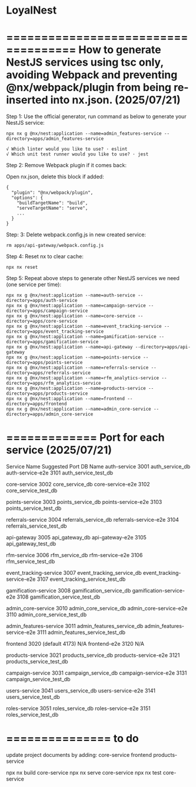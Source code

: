 # LoyalNest

====================================
How to generate NestJS services using tsc only, avoiding 
Webpack and preventing @nx/webpack/plugin from 
being re-inserted into nx.json.
(2025/07/21)
====================================
Step 1: Use the official generator, run command as below to generate your NestJS service:

````
npx nx g @nx/nest:application --name=admin_features-service --directory=apps/admin_features-service

√ Which linter would you like to use? · eslint
√ Which unit test runner would you like to use? · jest

````
Step 2: Remove Webpack plugin if it comes back:

Open nx.json, delete this block if added:

````
{
  "plugin": "@nx/webpack/plugin",
  "options": {
    "buildTargetName": "build",
    "serveTargetName": "serve",
    ...
  }
}

````
Step: 3: Delete webpack.config.js in new created service:

````
rm apps/api-gateway/webpack.config.js

````

Step 4: Reset nx to clear cache:

````
npx nx reset

````

Step 5: Repeat above steps to generate other NestJS services we need (one service per time):

````
npx nx g @nx/nest:application --name=auth-service --directory=apps/auth-service
npx nx g @nx/nest:application --name=campaign-service --directory=apps/campaign-service
npx nx g @nx/nest:application --name=core-service --directory=apps/core-service
npx nx g @nx/nest:application --name=event_tracking-service --directory=apps/event_tracking-service
npx nx g @nx/nest:application --name=gamification-service --directory=apps/gamification-service
npx nx g @nx/nest:application --name=api-gateway --directory=apps/api-gateway
npx nx g @nx/nest:application --name=points-service --directory=apps/points-service
npx nx g @nx/nest:application --name=referrals-service --directory=apps/referrals-service
npx nx g @nx/nest:application --name=rfm_analytics-service --directory=apps/rfm_analytics-service
npx nx g @nx/nest:application --name=products-service --directory=apps/products-service
npx nx g @nx/nest:application --name=frontend --directory=apps/frontend
npx nx g @nx/nest:application --name=admin_core-service --directory=apps/admin_core-service

````

=============
Port for each service
(2025/07/21)
=============
Service Name	Suggested Port	DB Name
auth-service		3001	auth_service_db
auth-service-e2e		3101	auth_service_test_db

core-service		3002	core_service_db
core-service-e2e		3102	core_service_test_db

points-service		3003	points_service_db
points-service-e2e		3103	points_service_test_db

referrals-service		3004	referrals_service_db
referrals-service-e2e	3104	referrals_service_test_db

api-gateway		3005	api_gateway_db
api-gateway-e2e		3105	api_gateway_test_db

rfm-service		3006	rfm_service_db
rfm-service-e2e		3106	rfm_service_test_db

event_tracking-service	3007	event_tracking_service_db
event_tracking-service-e2e	3107	event_tracking_service_test_db

gamification-service	3008	gamification_service_db
gamification-service-e2e	3108	gamification_service_test_db

admin_core-service		3010	admin_core_service_db
admin_core-service-e2e	3110	admin_core_service_test_db

admin_features-service	3011	admin_features_service_db
admin_features-service-e2e	3111	admin_features_service_test_db

frontend			3020 (default 4173)	 N/A
frontend-e2e		3120	N/A

products-service		3021	products_service_db
products-service-e2e	3121	products_service_test_db

campaign-service		3031	campaign_service_db
campaign-service-e2e	3131	campaign_service_test_db

users-service		3041	users_service_db
users-service-e2e		3141	users_service_test_db

roles-service		3051	roles_service_db
roles-service-e2e		3151	roles_service_test_db


===============
to do
===============
update project documents by adding:
core-service
frontend
products-service

npx nx build core-service
npx nx serve core-service
npx nx test core-service